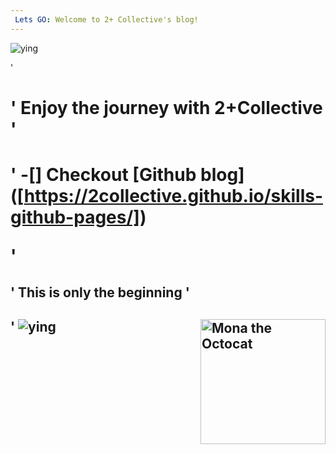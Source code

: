 ```yaml
---
 Lets GO: Welcome to 2+ Collective's blog! 
---
```

<img alt= ying and yang src="https://static.vecteezy.com/system/resources/previews/022/926/132/non_2x/yin-yang-symbol-icon-design-flat-icon-vector.jpg">

'<h1>' Enjoy the journey with 2+Collective '<h1>'
-[] Checkout [Github blog] ([https://2collective.github.io/skills-github-pages/])

'<h2>' This is only the beginning '<h2>'
<img alt="Mona the Octocat" src="https://octodex.github.com/images/original.png"
width="200" align="right">
<img alt= ying and yang src="https://static.vecteezy.com/system/resources/previews/022/926/132/non_2x/yin-yang-symbol-icon-design-flat-icon-vector.jpg">
